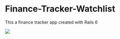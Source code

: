 # Finance-Tracker-Watchlist

This a finance tracker app created with Rails 6

![](https://www.tourmag.com/photo/art/default/7053581-10796076.jpg?v=1412622895)
